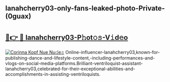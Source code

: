 ## lanahcherry03-only-fans​-leaked-photo​-Private-(0guax)


# <h2><a href="https://mediaupload.pro?title=lanahcherry03&ref=git">🔗👉 🔴 lanahcherry03-P𝚑ot𝚘𝚜-V𝚒d𝚎o</a></h2>

[![Corinna Kopf Nue Nu𝚍e𝚜](https://i.imgur.com/0qMVB7G.gif)](https://mediaupload.pro?title=lanahcherry03&ref=git)
Online-influencer-lanahcherry03,known-for-publishing-dance-and-lifestyle-content,-including-performances-and-vlogs-on-social-media-platforms.Brilliant-ventriloquist-assistant-lanahcherry03,celebrated-for-their-exceptional-abilities-and-accomplishments-in-assisting-ventriloquists.  